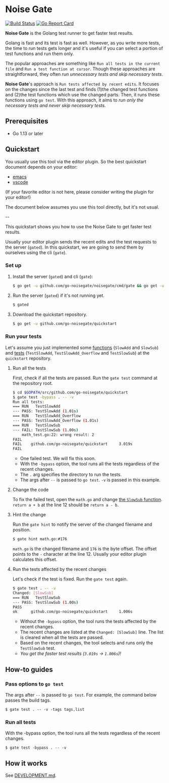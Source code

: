 # Noise Gate

[![Build Status](https://travis-ci.org/go-noisegate/noisegate.svg?branch=master)](https://travis-ci.org/go-noisegate/noisegate)
[![Go Report Card](https://goreportcard.com/badge/github.com/go-noisegate/noisegate)](https://goreportcard.com/report/github.com/go-noisegate/noisegate)

**Noise Gate** is the Golang test runner to get faster test results.

Golang is fast and its test is fast as well. However, as you write more tests, the time to run tests gets longer and it's useful if you can select a portion of test functions and run them only.

The popular approaches are something like `Run all tests in the current file` and `Run a test function at cursor`. Though these approaches are straightforward, they often *run unnecessary tests and skip necessary tests*.

**Noise Gate**'s approach is `Run tests affected by recent edits`. It focuses on the changes since the last test and finds (1)the changed test functions and (2)the test functions which use the changed parts. Then, it runs these functions using `go test`. With this approach, it aims to *run only the necessary tests and never skip necessary tests.*

## Prerequisites

* Go 1.13 or later

## Quickstart

You usually use this tool via the editor plugin. So the best quickstart document depends on your editor:
* [emacs](https://github.com/go-noisegate/noisegate.el)
* [vscode](https://github.com/go-noisegate/vscode-go-noisegate)

(If your favorite editor is not here, please consider writing the plugin for your editor!)

The document below assumes you use this tool directly, but it's not usual.

--

This quickstart shows you how to use the Noise Gate to get faster test results.

Usually your editor plugin sends the recent edits and the test requests to the server (`gated`). In this quickstart, we are going to send them by ourselves using the cli (`gate`).

### Set up

1. Install the server (`gated`) and cli (`gate`):

   ```sh
   $ go get -u github.com/go-noisegate/noisegate/cmd/gate && go get -u github.com/go-noisegate/noisegate/cmd/gated
   ```

2. Run the server (`gated`) if it's not running yet.

   ```sh
   $ gated
   ```

3. Download the quickstart repository.

   ```sh
   $ go get -u github.com/go-noisegate/quickstart
   ```

### Run your tests

Let's assume you just implemented some [functions](https://github.com/go-noisegate/quickstart/blob/master/math.go) (`SlowAdd` and `SlowSub`) and [tests](https://github.com/go-noisegate/quickstart/blob/master/math_test.go) (`TestSlowAdd`, `TestSlowAdd_Overflow` and `TestSlowSub`) at the `quickstart` repository.

1. Run all the tests

   First, check if all the tests are passed. Run the `gate test` command at the repository root.

   ```sh
   $ cd $GOPATH/src/github.com/go-noisegate/quickstart
   $ gate test -bypass . -- -v
   Run all tests:
   === RUN   TestSlowAdd
   --- PASS: TestSlowAdd (1.01s)
   === RUN   TestSlowAdd_Overflow
   --- PASS: TestSlowAdd_Overflow (1.01s)
   === RUN   TestSlowSub
   --- FAIL: TestSlowSub (1.00s)
       math_test.go:22: wrong result: 2
   FAIL
   FAIL    github.com/go-noisegate/quickstart     3.019s
   FAIL
   ```

   * One failed test. We will fix this soon.
   * With the `-bypass` option, the tool runs all the tests regardless of the recent changes.
   * The `.` arg specifies the directory to run the tests.
   * The args after `--` is passed to `go test`. `-v` is passed in this example.

2. Change the code

   To fix the failed test, open the `math.go` and change [the `SlowSub` function](https://github.com/go-noisegate/quickstart/blob/master/math.go#L12). `return a + b` at the line 12 should be `return a - b`.

3. Hint the change

   Run the `gate hint` to notify the server of the changed filename and position.

   ```sh
   $ gate hint math.go:#176
   ```

   `math.go` is the changed filename and `176` is the byte offset. The offset points to the `-` character at the line 12. Usually your editor plugin calculates this offset.

4. Run the tests affected by the recent changes

   Let's check if the test is fixed. Run the `gate test` again.

   ```sh
   $ gate test . -- -v
   Changed: [SlowSub]
   === RUN   TestSlowSub
   --- PASS: TestSlowSub (1.00s)
   PASS
   ok      github.com/go-noisegate/quickstart     1.006s
   ```

   * Without the `-bypass` option, the tool runs the tests affected by the recent changes.
   * The recent changes are listed at the `Changed: [SlowSub]` line. The list is cleared when all the tests are passed.
   * Based on the recent changes, the tool selects and runs only the `TestSlowSub` test.
   * *You get the faster test results (`3.019s` -> `1.006s`)!*

## How-to guides

### Pass options to `go test`

The args after `--` is passed to `go test`. For example, the command below passes the build tags.

```
$ gate test . -- -v -tags tags,list
```

### Run all tests

With the -bypass option, the tool runs all the tests regardless of the recent changes.

```
$ gate test -bypass . -- -v
```

## How it works

See [DEVELOPMENT.md](https://github.com/go-noisegate/noisegate/blob/master/DEVELOPMENT.md).
